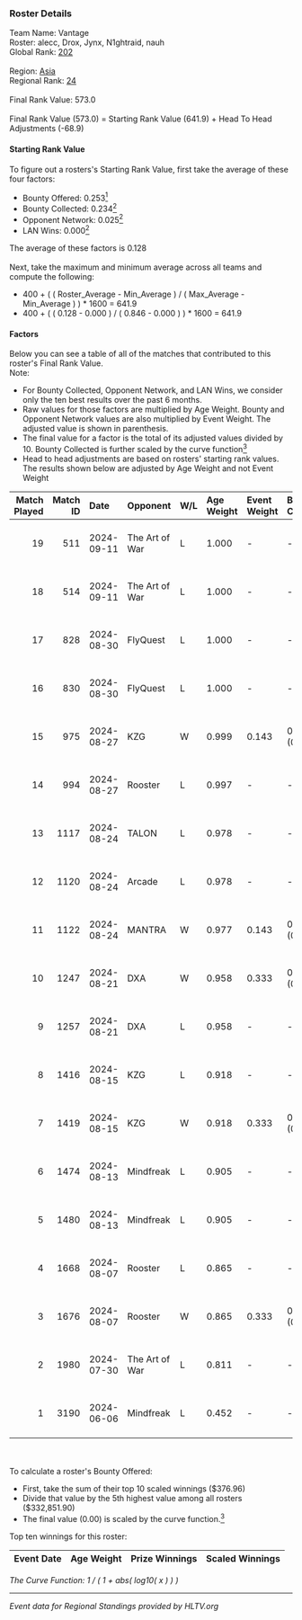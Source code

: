 ### Roster Details<br />
Team Name: Vantage<br />
Roster: alecc, Drox, Jynx, N1ghtraid, nauh<br />
Global Rank: [202](../../standings_global_2024_09_26.md)<br />
<br />
Region: [Asia]( ../../standings_asia_2024_09_26.md)<br />
Regional Rank: [24]( ../../standings_asia_2024_09_26.md)<br />
<br />
Final Rank Value:  573.0<br />
<br />
Final Rank Value (573.0) = Starting Rank Value (641.9) + Head To Head Adjustments (-68.9)<br />

#### Starting Rank Value<br />
To figure out a rosters's Starting Rank Value, first take the average of these four factors:<br />
- Bounty Offered: 0.253[<sup>1</sup>](#table2)
- Bounty Collected: 0.234[<sup>2</sup>](#table1)
- Opponent Network: 0.025[<sup>2</sup>](#table1)
- LAN Wins: 0.000[<sup>2</sup>](#table1)

The average of these factors is 0.128<br />
<br />
Next, take the maximum and minimum average across all teams and compute the following:<br />
- 400 + ( ( Roster_Average - Min_Average ) / ( Max_Average - Min_Average ) ) * 1600 = 641.9
- 400 + ( ( 0.128 - 0.000 ) / ( 0.846 - 0.000 ) ) * 1600 = 641.9


#### Factors<br />
Below you can see a table of all of the matches that contributed to this roster's Final Rank Value.<br />
Note:<br />

- For Bounty Collected, Opponent Network, and LAN Wins, we consider only the ten best results over the past 6 months.
- Raw values for those factors are multiplied by Age Weight. Bounty and Opponent Network values are also multiplied by Event Weight. The adjusted value is shown in parenthesis.
- The final value for a factor is the total of its adjusted values divided by 10. Bounty Collected is further scaled by the curve function[<sup>3</sup>](#curveFunction)
- Head to head adjustments are based on rosters' starting rank values. The results shown below are adjusted by Age Weight and not Event Weight
<span id="table1"></span><br />


| Match Played | Match ID | Date       | Opponent       | W/L | Age Weight | Event Weight | Bounty Collected | Opponent Network | LAN Wins  | H2H Adj. | Roster                                    |
| -: | -: | :- | :- | :- | :- | :- | :- | :- | :- | -: | :- |
|           19 |      511 | 2024-09-11 | The Art of War | L   | 1.000      | -            | -                | -                | -         |   -10.26 | alecc, Drox, Jynx, N1ghtraid, nauh        |
|           18 |      514 | 2024-09-11 | The Art of War | L   | 1.000      | -            | -                | -                | -         |   -11.11 | Drox, Jynx, mindtr6cks, N1ghtraid, nauh   |
|           17 |      828 | 2024-08-30 | FlyQuest       | L   | 1.000      | -            | -                | -                | -         |    -3.36 | alecc, Drox, Jynx, N1ghtraid, nauh        |
|           16 |      830 | 2024-08-30 | FlyQuest       | L   | 1.000      | -            | -                | -                | -         |    -3.47 | alecc, Drox, Jynx, N1ghtraid, nauh        |
|           15 |      975 | 2024-08-27 | KZG            | W   | 0.999      | 0.143        | 0.002 (0.000)    | 0.168 (0.024)    | 0 (0.000) |    17.05 | alecc, Drox, Jynx, N1ghtraid, nauh        |
|           14 |      994 | 2024-08-27 | Rooster        | L   | 0.997      | -            | -                | -                | -         |    -8.90 | alecc, Drox, Jynx, N1ghtraid, nauh        |
|           13 |     1117 | 2024-08-24 | TALON          | L   | 0.978      | -            | -                | -                | -         |   -15.06 | alecc, Drox, Jynx, N1ghtraid, nauh        |
|           12 |     1120 | 2024-08-24 | Arcade         | L   | 0.978      | -            | -                | -                | -         |   -15.94 | alecc, Drox, Jynx, N1ghtraid, nauh        |
|           11 |     1122 | 2024-08-24 | MANTRA         | W   | 0.977      | 0.143        | 0.000 (0.000)    | 0.075 (0.010)    | 0 (0.000) |    10.25 | alecc, Drox, Jynx, N1ghtraid, nauh        |
|           10 |     1247 | 2024-08-21 | DXA            | W   | 0.958      | 0.333        | 0.000 (0.000)    | 0.221 (0.071)    | 0 (0.000) |    15.63 | alecc, Drox, Jynx, N1ghtraid, nauh        |
|            9 |     1257 | 2024-08-21 | DXA            | L   | 0.958      | -            | -                | -                | -         |   -14.56 | alecc, Drox, Jynx, N1ghtraid, nauh        |
|            8 |     1416 | 2024-08-15 | KZG            | L   | 0.918      | -            | -                | -                | -         |   -13.46 | alecc, Drox, Jynx, N1ghtraid, nauh        |
|            7 |     1419 | 2024-08-15 | KZG            | W   | 0.918      | 0.333        | 0.002 (0.001)    | 0.168 (0.051)    | 0 (0.000) |    15.65 | alecc, Drox, Jynx, N1ghtraid, nauh        |
|            6 |     1474 | 2024-08-13 | Mindfreak      | L   | 0.905      | -            | -                | -                | -         |   -10.11 | alecc, Drox, Jynx, N1ghtraid, nauh        |
|            5 |     1480 | 2024-08-13 | Mindfreak      | L   | 0.905      | -            | -                | -                | -         |   -10.89 | alecc, Drox, Jynx, N1ghtraid, nauh        |
|            4 |     1668 | 2024-08-07 | Rooster        | L   | 0.865      | -            | -                | -                | -         |   -10.38 | alecc, Drox, Jynx, N1ghtraid, nauh        |
|            3 |     1676 | 2024-08-07 | Rooster        | W   | 0.865      | 0.333        | 0.015 (0.004)    | 0.308 (0.089)    | 0 (0.000) |    17.24 | alecc, Drox, Jynx, N1ghtraid, nauh        |
|            2 |     1980 | 2024-07-30 | The Art of War | L   | 0.811      | -            | -                | -                | -         |   -10.74 | Drox, Jynx, N1ghtraid, Napster, nauh      |
|            1 |     3190 | 2024-06-06 | Mindfreak      | L   | 0.452      | -            | -                | -                | -         |    -6.46 | Drox, Jynx, N1ghtraid, Omichella, vision  |

<br />
<span id="table2"></span><br />
To calculate a roster's Bounty Offered:<br />

- First, take the sum of their top 10 scaled winnings ($376.96)
- Divide that value by the 5th highest value among all rosters ($332,851.90)
- The final value (0.00) is scaled by the curve function.[<sup>3</sup>](#curveFunction)

Top ten winnings for this roster:<br />

| Event Date | Age Weight | Prize Winnings | Scaled Winnings |
| :- | -: | :- | :- |


<span id="curveFunction"></span>_The Curve Function: 1 / ( 1 + abs( log10( x ) ) )_<br />

---
_Event data for Regional Standings provided by HLTV.org_<br />
